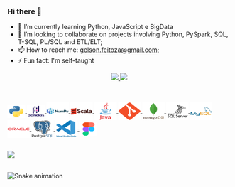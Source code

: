 ### Hi there 👋

- 🌱 I’m currently learning Python, JavaScript e BigData
- 👯 I’m looking to collaborate on projects involving Python, PySpark, SQL, T-SQL, PL/SQL and ETL/ELT;
- 📫 How to reach me: gelson.feitoza@gmail.com;
- ⚡ Fun fact: I'm self-taught

<div align="center">
  <a href="https://github.com/GelsonSF">
  <img height="150m" src="https://github-readme-stats.vercel.app/api?username=GelsonSF&show_icons=true&theme=dracula&include_all_commits=true&count_private=true"/>
  <img height="150m" src="https://github-readme-stats.vercel.app/api/top-langs/?username=GelsonSF&layout=compact&langs_count=7&theme=dracula"/>
</div>
  
  ##
  
<div style="display: inline_block"><br>
  <img align="center" alt="python"  	height="30" width="40" src="https://raw.githubusercontent.com/devicons/devicon/master/icons/python/python-original.svg">
  <img align="center" alt="pandas"		height="30" width="40" src="https://github.com/devicons/devicon/blob/master/icons/pandas/pandas-original-wordmark.svg">
  <img align="center" alt="numpy" 		height="40" width="50" src="https://github.com/devicons/devicon/blob/master/icons/numpy/numpy-original-wordmark.svg">
  <img align="center" alt="scala" 		height="40" width="50" src="https://github.com/devicons/devicon/blob/master/icons/scala/scala-original-wordmark.svg">
  <img align="center" alt="java" 		height="40" width="50" src="https://github.com/devicons/devicon/blob/master/icons/java/java-original-wordmark.svg">
  <img align="center" alt="git" 		height="40" width="50" src="https://github.com/devicons/devicon/blob/master/icons/git/git-original.svg">
  <img align="center" alt="mongodb" 	height="40" width="50" src="https://github.com/devicons/devicon/blob/master/icons/mongodb/mongodb-original-wordmark.svg">
  <img align="center" alt="sql-server" 	height="40" width="50" src="https://github.com/devicons/devicon/blob/master/icons/microsoftsqlserver/microsoftsqlserver-plain-wordmark.svg">
  <img align="center" alt="mysql" 		height="40" width="50" src="https://github.com/devicons/devicon/blob/master/icons/mysql/mysql-original-wordmark.svg">
  <img align="center" alt="oracle" 		height="40" width="50" src="https://github.com/devicons/devicon/blob/master/icons/oracle/oracle-original.svg">
  <img align="center" alt="postgresql" 	height="40" width="50" src="https://github.com/devicons/devicon/blob/master/icons/postgresql/postgresql-original-wordmark.svg">
  <img align="center" alt="vscode" 		height="40" width="50" src="https://github.com/devicons/devicon/blob/master/icons/vscode/vscode-original-wordmark.svg">
  <img align="center" alt="figma" 		height="30" width="40" src="https://github.com/devicons/devicon/blob/master/icons/figma/figma-original.svg">
</div>
  
  ##
  
<div>  
  <a href="https://www.linkedin.com/in/gelsonsousafeitoza/" target="_blank"><img src="https://img.shields.io/badge/-LinkedIn-%230077B5?style=for-the-badge&logo=linkedin&logoColor=white" target="_blank"></a> 
 
  ##
  
  ![Snake animation](https://github.com/GelsonSF/GelsonSF/blob/output/github-contribution-grid-snake.svg)
 
</div>

  ##


<!--
**GelsonSF/GelsonSF** is a ✨ _special_ ✨ repository because its `README.md` (this file) appears on your GitHub profile.

Here are some ideas to get you started:

- 🔭 I’m currently working on ...
- 🌱 I’m currently learning ...
- 👯 I’m looking to collaborate on ...
- 🤔 I’m looking for help with ...
- 💬 Ask me about ...
- 📫 How to reach me: ...
- 😄 Pronouns: ...
- ⚡ Fun fact: ...
-->
